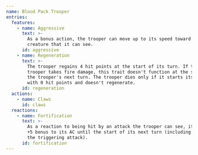 ```yaml
---
name: Blood Pack Trooper
entries:
  features:
    - name: Aggressive
      text: >-
        As a bonus action, the trooper can move up to its speed toward a hostile
        creature that it can see.
      id: aggressive
    - name: Regeneration
      text: >-
        The trooper regains 4 hit points at the start of its turn. If the
        trooper takes fire damage, this trait doesn't function at the start of
        the trooper's next turn. The trooper dies only if it starts its turn
        with 0 hit points and doesn't regenerate.
      id: regeneration
  actions:
    - name: Claws
      id: claws
  reactions:
    - name: Fortification
      text: >-
        As a reaction to being hit by an attack the trooper can see, it gains a
        +5 bonus to its AC until the start of its next turn (including against
        the triggering attack).
      id: fortification
---
```

